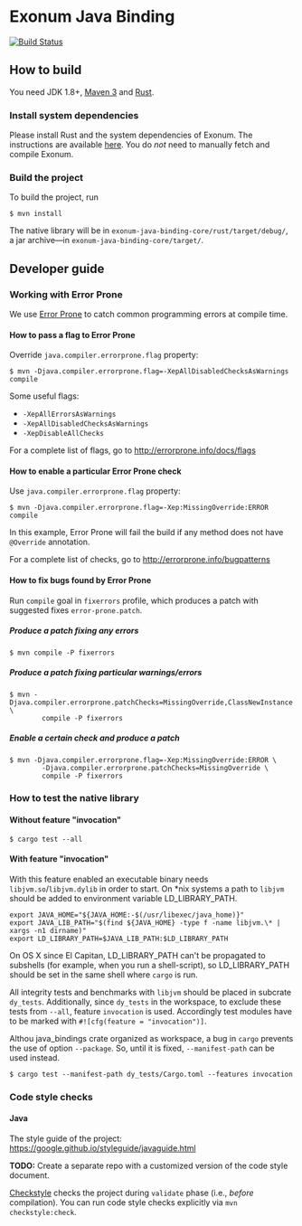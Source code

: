 # Exonum Java Binding

[![Build Status](https://www.travis-ci.com/exonum/exonum-java-binding.svg?token=2dVYazsUZFvBqHW82g4U&branch=master)](https://www.travis-ci.com/exonum/exonum-java-binding)

## How to build
You need JDK 1.8+, [Maven 3](https://maven.apache.org/download.cgi) and [Rust](https://www.rust-lang.org/).

### Install system dependencies
Please install Rust and the system dependencies of 
Exonum. The instructions are available [here](https://github.com/exonum/exonum/blob/v0.4/INSTALL.md).
You do _not_ need to manually fetch and compile Exonum.

### Build the project
To build the project, run
```$sh
$ mvn install
```
The native library will be in `exonum-java-binding-core/rust/target/debug/`, a jar archive&mdash;in `exonum-java-binding-core/target/`.
 
## Developer guide
### Working with Error Prone
We use [Error Prone](https://github.com/google/error-prone/) to catch common programming errors at compile time.

#### How to pass a flag to Error Prone
Override `java.compiler.errorprone.flag` property:
```$sh
$ mvn -Djava.compiler.errorprone.flag=-XepAllDisabledChecksAsWarnings compile
```
Some useful flags:
 * `-XepAllErrorsAsWarnings`
 * `-XepAllDisabledChecksAsWarnings`
 * `-XepDisableAllChecks`

For a complete list of flags, go to http://errorprone.info/docs/flags 

#### How to enable a particular Error Prone check
Use `java.compiler.errorprone.flag` property:
```$sh
$ mvn -Djava.compiler.errorprone.flag=-Xep:MissingOverride:ERROR compile
```
In this example, Error Prone will fail the build if any method 
does not have `@Override` annotation.

For a complete list of checks, go to http://errorprone.info/bugpatterns

#### How to fix bugs found by Error Prone
Run `compile` goal in `fixerrors` profile, 
which produces a patch with suggested fixes `error-prone.patch`.

##### Produce a patch fixing any errors
```$sh
$ mvn compile -P fixerrors
```

##### Produce a patch fixing particular warnings/errors
```$sh
$ mvn -Djava.compiler.errorprone.patchChecks=MissingOverride,ClassNewInstance \
        compile -P fixerrors
```

##### Enable a certain check and produce a patch
```$sh
$ mvn -Djava.compiler.errorprone.flag=-Xep:MissingOverride:ERROR \
        -Djava.compiler.errorprone.patchChecks=MissingOverride \
        compile -P fixerrors
```

### How to test the native library

#### Without feature "invocation"

```$sh
$ cargo test --all
```

#### With feature "invocation"

With this feature enabled an executable binary needs `libjvm.so`/`libjvm.dylib` in order to start.
On *nix systems a path to `libjvm` should be added to environment variable LD_LIBRARY_PATH.

```$sh
export JAVA_HOME="${JAVA_HOME:-$(/usr/libexec/java_home)}"
export JAVA_LIB_PATH="$(find ${JAVA_HOME} -type f -name libjvm.\* | xargs -n1 dirname)"
export LD_LIBRARY_PATH=$JAVA_LIB_PATH:$LD_LIBRARY_PATH
```  

On OS X since El Capitan, LD_LIBRARY_PATH can't be propagated to subshells (for example, when you run a shell-script),
so LD_LIBRARY_PATH should be set in the same shell where `cargo` is run.

All integrity tests and benchmarks with `libjvm` should be placed in subcrate `dy_tests`.
Additionally, since `dy_tests` in the workspace, to exclude these tests from `--all`, feature `invocation` is used. 
Accordingly test modules have to be marked with `#![cfg(feature = "invocation")]`. 

Althou java_bindings crate organized as workspace, a bug in `cargo` prevents the use of option `--package`.
So, until it is fixed, `--manifest-path` can be used instead.
```$sh
$ cargo test --manifest-path dy_tests/Cargo.toml --features invocation
```


### Code style checks
#### Java
The style guide of the project: https://google.github.io/styleguide/javaguide.html 

**TODO:** Create a separate repo with a customized version of the code style document.
 
[Checkstyle](http://checkstyle.sourceforge.net/index.html) checks the project during `validate` phase 
(i.e., _before_ compilation). You can run code style checks explicitly via `mvn checkstyle:check`.
